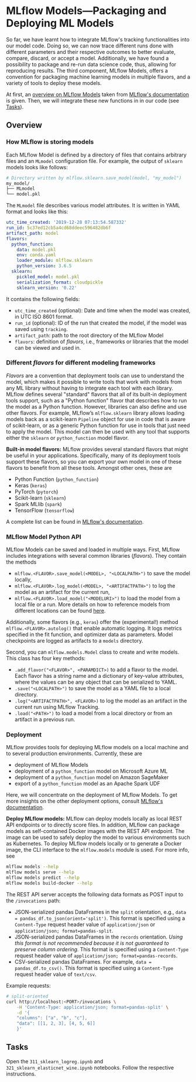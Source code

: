 # MLflow Models&mdash;Packaging and Deploying ML Models
So far, we have learnt how to integrate MLflow's tracking functionalities into our model code. Doing so, we can now trace different runs done with different parameters and their respective outcomes to better evaluate, compare, discard, or accept a model. Additionally, we have found a possibility to package and re-run data science code, thus, allowing for reproducing results. The third component, MLflow Models, offers a convention for packaging machine learning models in multiple flavors, and a variety of tools to deploy these models.

At first, an [overview on MLflow Models](#overview) taken from [MLflow's documentation](https://www.mlflow.org/docs/latest/models.html) is given. Then, we will integrate these new functions in in our code (see [Tasks](#tasks)).

## Overview
### How MLflow is storing models
Each MLflow Model is defined by a directory of files that contains arbitrary files and an `MLmodel` configuration file. For example, the output of `sklearn` models looks like follows:
```bash
# Directory written by mlflow.sklearn.save_model(model, "my_model")
my_model/
├── MLmodel
└── model.pkl
```
The `MLmodel` file describes various model attributes. It is written in YAML format and looks like
this:
```yaml
utc_time_created: '2019-12-28 07:13:54.587332'
run_id: 5c37ed12cb5a4cd68ddeec596482db6f
artifact_path: model
flavors:
  python_function:
    data: model.pkl
    env: conda.yaml
    loader_module: mlflow.sklearn
    python_version: 3.6.5
  sklearn:
    pickled_model: model.pkl
    serialization_format: cloudpickle
    sklearn_version: '0.22'
```
It contains the following fields:
* `utc_time_created` (optional): Date and time when the model was created, in UTC ISO 8601 format.
* `run_id` (optional): ID of the run that created the model, if the model was saved using `tracking`.
* `artifact_path`: path to the root directory of the MLflow Model
* `flavors`: definition of *flavors*, i.e., frameworks or libraries that the model can be viewed and used in.

### Different *flavors* for different modeling frameworks
*Flavors* are a convention that deployment tools can use to understand the model, which makes it possible to write tools that work with models from any ML library without having to integrate each tool with each library. MLflow defines several "standard" flavors that all of its built-in deployment tools support, such as a "Python function" flavor that describes how to run the model as a Python function. However, libraries can also define and use other flavors. For example, MLflow’s `mlflow.sklearn` library allows loading models back as a scikit-learn `Pipeline` object for use in code that is aware of scikit-learn, or as a generic Python function for use in tools that just need to apply the model. This model can then be used with any tool that supports either the `sklearn` or `python_function` model flavor.

**Built-in model flavors:** MLflow provides several standard flavors that might be useful in your applications. Specifically, many of its deployment tools support these flavors, so you can export your own model in one of these flavors to benefit from all these tools. Amongst other ones, these are
* Python Function (`python_function`)
* Keras (`keras`)
* PyTorch (`pytorch`)
* Scikit-learn (`sklearn`)
* Spark MLlib (`spark`)
* TensorFlow (`tensorflow`)

A complete list can be found in [MLflow's documentation](https://www.mlflow.org/docs/latest/models.html#built-in-model-flavors).

### MLflow Model Python API
MLflow Models can be saved and loaded in multiple ways. First, MLflow includes integrations with several common libraries (*flavors*). They contain the methods
* `mlflow.<FLAVOR>.save_model(<MODEL>, "<LOCALPATH>")` to save the model locally,
* `mlflow.<FLAVOR>.log_model(<MODEL>, "<ARTIFACTPATH>")` to log the model as an artifact for the current run,
* `mlflow.<FLAVOR>.load_model("<MODELURI>")` to load the model from a local file or a run. More details on how to reference models from different locations can be found [here](https://www.mlflow.org/docs/latest/concepts.html#artifact-locations).

Additionally, some flavors (e.g., `keras`) offer the (experimental!) method `mlflow.<FLAVOR>.autolog()` that enable automatic logging. It logs metrics specified in the fit function, and optimizer data as parameters. Model checkpoints are logged as artifacts to a `models` directory.

Second, you can `mlflow.models.Model` class to create and write models. This class has four key methods:
* `.add_flavor("<FLAVOR>", <PARAMDICT>)` to add a flavor to the model. Each flavor has a string name and a dictionary of key-value attributes, where the values can be any object that can be serialized to YAML.
* `.save("<LOCALPATH>")` to save the model as a YAML file to a local directory.
* `.log("<ARTIFACTPATH>", <FLAVOR>)` to log the model as an artifact in the current run using MLflow Tracking.
* `.load("<PATH>")` to load a model from a local directory or from an artifact in a previous run.

### Deployment
MLflow provides tools for deploying MLflow models on a local machine and to several production
environments. Currently, these are
* deployment of MLflow Models
* deployment of a `python_function` model on Microsoft Azure ML
* deployment of a `python_function` model on Amazon SageMaker
* export of a `python_function` model as an Apache Spark UDF

Here, we will concentrate on the deployment of MLflow Models. To get more insights on the other deployment options, consult [MLflow's documentation](https://www.mlflow.org/docs/latest/models.html#built-in-deployment-tools).

**Deploy MLflow models:** MLflow can deploy models locally as local REST API endpoints or to directly score files. In addition, MLflow can package models as self-contained Docker images with the REST API endpoint. The image can be used to safely deploy the model to various environments such as Kubernetes. To deploy MLflow models locally or to generate a Docker image, the CLI interface to the `mlflow.models` module is used. For more info, see
```bash
mlflow models --help
mlflow models serve --help
mlflow models predict --help
mlflow models build-docker --help
```
The REST API server accepts the following data formats as POST input to the `/invocations` path:
* JSON-serialized pandas DataFrames in the `split` orientation, e.g., `data = pandas_df.to_json(orient='split')`. This format is specified using a `Content-Type` request header value of `application/json` or `application/json; format=pandas-split`.
* JSON-serialized pandas DataFrames in the `records` orientation. *Using this format is not recommended because it is not guaranteed to preserve column ordering.* This format is specified using a `Content-Type` request header value of `application/json; format=pandas-records`.
* CSV-serialized pandas DataFrames. For example, `data = pandas_df.to_csv()`. This format is specified using a `Content-Type` request header value of `text/csv`.

Example requests:
```bash
# split-oriented
curl http://localhost:<PORT>/invocations \
    -H 'Content-Type: application/json; format=pandas-split' \
    -d '{
    "columns": ["a", "b", "c"],
    "data": [[1, 2, 3], [4, 5, 6]]
    }'
```

## Tasks
Open the `311_sklearn_logreg.ipynb` and `321_sklearn_elasticnet_wine.ipynb` notebooks. Follow the respective instructions.